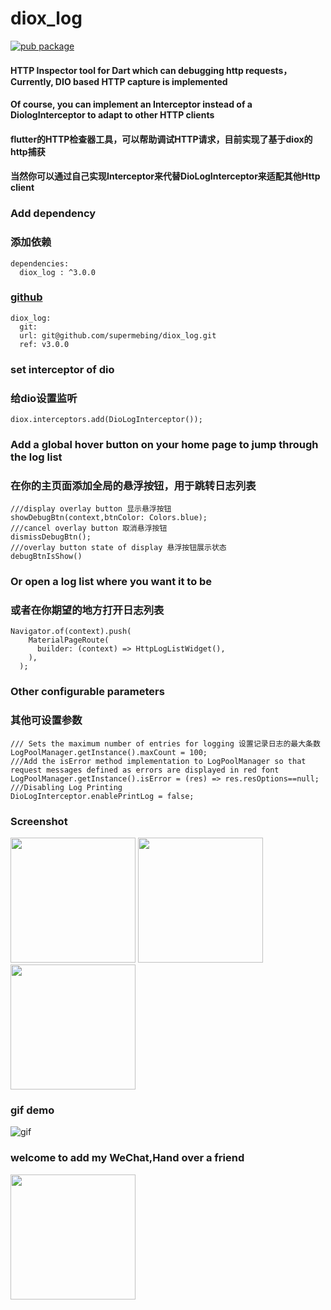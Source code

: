 
# diox_log
[![pub package](https://img.shields.io/pub/v/dio_log.svg)](https://pub.dev/packages/diox_log)
#### HTTP Inspector tool for Dart which can debugging http requests，Currently, DIO based HTTP capture is implemented
#### Of course, you can implement an Interceptor instead of a DiologInterceptor to adapt to other HTTP clients
#### flutter的HTTP检查器工具，可以帮助调试HTTP请求，目前实现了基于diox的http捕获
#### 当然你可以通过自己实现Interceptor来代替DioLogInterceptor来适配其他Http client

### Add dependency
### 添加依赖
```
dependencies:
  diox_log : ^3.0.0
```
### [github](https://github.com/supermebing/diox_log)
```
diox_log:
  git:
  url: git@github.com/supermebing/diox_log.git
  ref: v3.0.0
```
### set interceptor of dio
### 给dio设置监听
```
diox.interceptors.add(DioLogInterceptor());
```
### Add a global hover button on your home page to jump through the log list
### 在你的主页面添加全局的悬浮按钮，用于跳转日志列表
```
///display overlay button 显示悬浮按钮
showDebugBtn(context,btnColor: Colors.blue);
///cancel overlay button 取消悬浮按钮
dismissDebugBtn();
///overlay button state of display 悬浮按钮展示状态
debugBtnIsShow()
```
### Or open a log list where you want it to be
### 或者在你期望的地方打开日志列表
```
Navigator.of(context).push(
    MaterialPageRoute(
      builder: (context) => HttpLogListWidget(),
    ),
  );
```
### Other configurable parameters
### 其他可设置参数
```
/// Sets the maximum number of entries for logging 设置记录日志的最大条数
LogPoolManager.getInstance().maxCount = 100;
///Add the isError method implementation to LogPoolManager so that request messages defined as errors are displayed in red font
LogPoolManager.getInstance().isError = (res) => res.resOptions==null;
///Disabling Log Printing
DioLogInterceptor.enablePrintLog = false;
```

### Screenshot
<img src="https://raw.githubusercontent.com/flutterplugin/dio_log/develop/images/log_list.jpg" width="200">
<img src="https://raw.githubusercontent.com/flutterplugin/dio_log/develop/images/log_request.jpg" width="200">
<img src="https://raw.githubusercontent.com/flutterplugin/dio_log/develop/images/log_response.jpg" width="200">

### gif demo
![gif](https://raw.githubusercontent.com/flutterplugin/dio_log/develop/images/dio_log_example.gif)
### welcome to add my WeChat,Hand over a friend
<img src="https://raw.githubusercontent.com/flutterplugin/dio_log/develop/images/wechat.png" width="200">